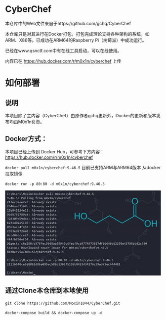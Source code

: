 # CyberChef

本仓库中的Web文件来自于https://github.com/gchq/CyberChef

本仓库只是对其进行在Docker打包，打包完成理论支持各种架构的系统，如ARM、X86等。已成功在ARM64的Raspberry Pi（树莓派）中成功运行。

已经在www.qsnctf.com中有在线工具启动，可以在线使用。

内容已在 https://hub.docker.com/r/m0x1n/cyberchef 上传

# 如何部署
## 说明
本项目除了主内容（CyberChef）由原作者gchq更新外，Docker的更新和版本发布均由M0x1n负责。
## Docker方式：
本项目已经上传到 Docker Hub，可参考下方内容：<br>
   https://hub.docker.com/r/m0x1n/cyberchef

`docker pull m0x1n/cyberchef:9.46.5`
目前已支持ARM与ARM64版本
从docker拉取镜像

`docker run -p 80:80 -d m0x1n/cyberchef:9.46.5`

![eg](https://github.com/Moxin1044/CyberChef/blob/main/eg.png)

## 通过Clone本仓库到本地使用
`git clone https://github.com/Moxin1044/CyberChef.git`

`docker-compose build && docker-compose up -d`

